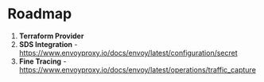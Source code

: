 # Roadmap

1. **Terraform Provider**
1. **SDS Integration** - https://www.envoyproxy.io/docs/envoy/latest/configuration/secret
1. **Fine Tracing** - https://www.envoyproxy.io/docs/envoy/latest/operations/traffic_capture
